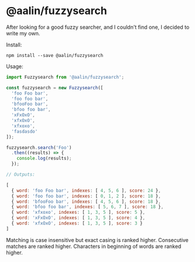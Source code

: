 # @aalin/fuzzysearch

After looking for a good fuzzy searcher, and I couldn't find one, I decided to write my own.

Install:

    npm install --save @aalin/fuzzysearch

Usage:

```javascript
import Fuzzysearch from '@aalin/fuzzysearch';

const fuzzysearch = new Fuzzysearch([
  'foo Foo bar',
  'foo foo bar',
  'bfooFoo bar',
  'bfoo foo bar',
  'xFxOxO',
  'xfxOxO',
  'xfxoxo',
  'fasdasdo'
]);

fuzzysearch.search('Foo')
  .then((results) => {
    console.log(results);
  });

// Outputs:

[
  { word: 'foo Foo bar', indexes: [ 4, 5, 6 ], score: 24 },
  { word: 'foo foo bar', indexes: [ 0, 1, 2 ], score: 18 },
  { word: 'bfooFoo bar', indexes: [ 4, 5, 6 ], score: 18 },
  { word: 'bfoo foo bar', indexes: [ 5, 6, 7 ], score: 18 },
  { word: 'xfxoxo', indexes: [ 1, 3, 5 ], score: 5 },
  { word: 'xFxOxO', indexes: [ 1, 3, 5 ], score: 4 },
  { word: 'xfxOxO', indexes: [ 1, 3, 5 ], score: 3 }
]
```

Matching is case insensitive but exact casing is ranked higher.
Consecutive matches are ranked higher.
Characters in beginning of words are ranked higher.
